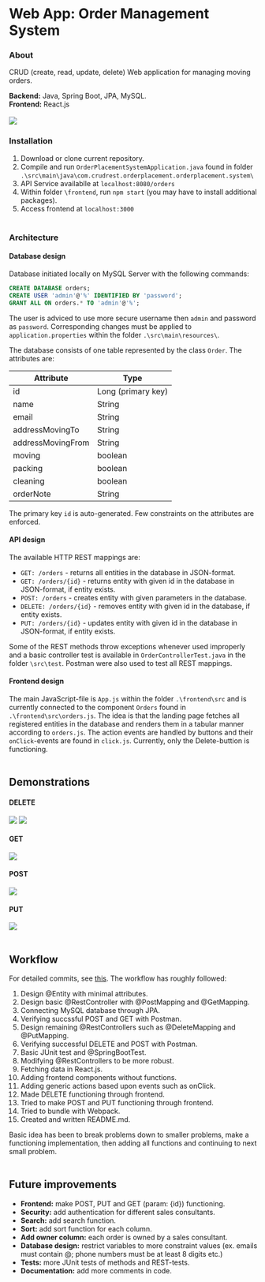 # Web App: Order Management System

### About

CRUD (create, read, update, delete) Web application for managing moving orders.

**Backend:** Java, Spring Boot, JPA, MySQL.<br/>
**Frontend:** React.js
<br/><br/>
<img src="https://raw.githubusercontent.com/amoeedm/order-placement-system/master/img/main_image.PNG">

### Installation

1. Download or clone current repository.
2. Compile and run `OrderPlacementSystemApplication.java` found in folder `.\src\main\java\com.crudrest.orderplacement.orderplacement.system\`
3. API Service availablle at `localhost:8080/orders`
4. Within folder `\frontend`, run `npm start` (you may have to install additional packages).
5. Access frontend at `localhost:3000`
<br/><br/>

### Architecture

#### Database design

Database initiated locally on MySQL Server with the following commands:
```sql
CREATE DATABASE orders;
CREATE USER 'admin'@'%' IDENTIFIED BY 'password';
GRANT ALL ON orders.* TO 'admin'@'%';
```
The user is adviced to use more secure username then `admin` and password as `password`. Corresponding changes must be applied to `application.properties` within the folder `.\src\main\resources\`. 

The database consists of one table represented by the class `Order`. The attributes are:

| Attribute  |  Type  | 
|---|---|
| id  | Long (primary key)  |
| name  | String  |
|  email |  String |
|  addressMovingTo |  String |
|  addressMovingFrom |  String |
|  moving |  boolean |
|  packing |  boolean |
|  cleaning |  boolean |
|  orderNote |  String |

The primary key `id` is auto-generated. Few constraints on the attributes are enforced.
<br/>
#### API design

The available HTTP REST mappings are:
* `GET: /orders` - returns all entities in the database in JSON-format.
* `GET: /orders/{id}` - returns entity with given id in the database in JSON-format, if entity exists.
* `POST: /orders` - creates entity with given parameters in the database.
* `DELETE: /orders/{id}` - removes entity with given id in the database, if entity exists.
* `PUT: /orders/{id}` - updates entity with given id in the database in JSON-format, if entity exists.

Some of the REST methods throw exceptions whenever used improperly and a basic controller test is available in `OrderControllerTest.java` in the folder `\src\test`. Postman were also used to test all REST mappings.
<br/>
#### Frontend design

The main JavaScript-file is `App.js` within the folder `.\frontend\src` and is currently connected to the component `Orders` found in `.\frontend\src\orders.js`. The idea is that the landing page fetches all registered entities in the database and renders them in a tabular manner according to `orders.js`. The action events are handled by buttons and their `onClick`-events are found in `click.js`. Currently, only the Delete-buttion is functioning.<br/><br/>

## Demonstrations

#### DELETE

<img src="https://raw.githubusercontent.com/amoeedm/order-placement-system/master/img/deletefrontend.gif">
<img src="https://raw.githubusercontent.com/amoeedm/order-placement-system/master/img/delete.gif">


#### GET

<img src="https://raw.githubusercontent.com/amoeedm/order-placement-system/master/img/get.gif">

#### POST

<img src="https://raw.githubusercontent.com/amoeedm/order-placement-system/master/img/post.gif">

#### PUT

<img src="https://raw.githubusercontent.com/amoeedm/order-placement-system/master/img/put.gif"><br/><br/>


## Workflow

For detailed commits, see <a href="https://github.com/amoeedm/order-placement-system/commits/master">this</a>. The workflow has roughly followed:

1. Design @Entity with minimal attributes.
2. Design basic @RestController with @PostMapping and @GetMapping.
3. Connecting MySQL database through JPA.
4. Verifying succssful POST and GET with Postman.
5. Design remaining @RestControllers such as @DeleteMapping and @PutMapping.
6. Verifying successful DELETE and POST with Postman.
7. Basic JUnit test and @SpringBootTest.
8. Modifying @RestControllers to be more robust.
9. Fetching data in React.js.
10. Adding frontend components without functions.
11. Adding generic actions based upon events such as onClick.
12. Made DELETE functioning through frontend.
13. Tried to make POST and PUT functioning through frontend.
14. Tried to bundle with Webpack.
15. Created and written README.md.

Basic idea has been to break problems down to smaller problems, make a functioning implementation, then adding all functions and continuing to next small problem.<br/><br/>


## Future improvements

* **Frontend:** make POST, PUT and GET (param: {id}) functioning.
* **Security:** add authentication for different sales consultants.
* **Search:** add search function.
* **Sort:** add sort function for each column.
* **Add owner column:** each order is owned by a sales consultant.
* **Database design:** restrict variables to more constraint values (ex. emails must contain @; phone numbers must be at least 8 digits etc.)
* **Tests:** more JUnit tests of methods and REST-tests.
* **Documentation:** add more comments in code.
